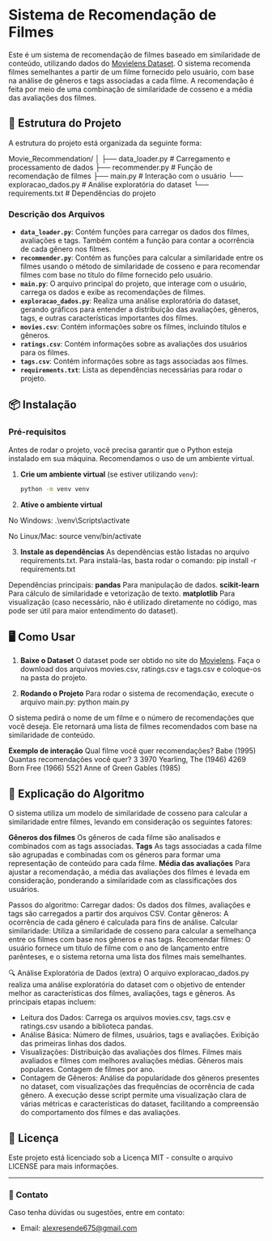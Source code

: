 # Sistema de Recomendação de Filmes

Este é um sistema de recomendação de filmes baseado em similaridade de conteúdo, utilizando dados do [Movielens Dataset](https://grouplens.org/datasets/movielens/). O sistema recomenda filmes semelhantes a partir de um filme fornecido pelo usuário, com base na análise de gêneros e tags associadas a cada filme. A recomendação é feita por meio de uma combinação de similaridade de cosseno e a média das avaliações dos filmes.

## 📂 Estrutura do Projeto

A estrutura do projeto está organizada da seguinte forma:

Movie_Recommendation/
│
├── data_loader.py          # Carregamento e processamento de dados
├── recommender.py          # Função de recomendação de filmes
├── main.py                 # Interação com o usuário
└── exploracao_dados.py     # Análise exploratória do dataset
└── requirements.txt        # Dependências do projeto


### Descrição dos Arquivos 

- **`data_loader.py`**: Contém funções para carregar os dados dos filmes, avaliações e tags. Também contém a função para contar a ocorrência de cada gênero nos filmes.
- **`recommender.py`**: Contém as funções para calcular a similaridade entre os filmes usando o método de similaridade de cosseno e para recomendar filmes com base no título do filme fornecido pelo usuário.
- **`main.py`**: O arquivo principal do projeto, que interage com o usuário, carrega os dados e exibe as recomendações de filmes.
- **`exploracao_dados.py`**: Realiza uma análise exploratória do dataset, gerando gráficos para entender a distribuição das avaliações, gêneros, tags, e outras características importantes dos filmes.
- **`movies.csv`**: Contém informações sobre os filmes, incluindo títulos e gêneros.
- **`ratings.csv`**: Contém informações sobre as avaliações dos usuários para os filmes.
- **`tags.csv`**: Contém informações sobre as tags associadas aos filmes.
- **`requirements.txt`**: Lista as dependências necessárias para rodar o projeto.

## 📦 Instalação

### Pré-requisitos

Antes de rodar o projeto, você precisa garantir que o Python esteja instalado em sua máquina. Recomendamos o uso de um ambiente virtual.

1. **Crie um ambiente virtual** (se estiver utilizando `venv`):
   ```bash
   python -m venv venv

2. **Ative o ambiente virtual**

No Windows:
.\venv\Scripts\activate

No Linux/Mac:
source venv/bin/activate

3. **Instale as dependências**
As dependências estão listadas no arquivo requirements.txt. Para instalá-las, basta rodar o comando:
pip install -r requirements.txt

Dependências principais:
**pandas** Para manipulação de dados.
**scikit-learn** Para cálculo de similaridade e vetorização de texto.
**matplotlib** Para visualização (caso necessário, não é utilizado diretamente no código, mas pode ser útil para maior entendimento do dataset).

## 🖥️ Como Usar
1. **Baixe o Dataset**
O dataset pode ser obtido no site do [Movielens](https://grouplens.org/datasets/movielens/). Faça o download dos arquivos movies.csv, ratings.csv e tags.csv e coloque-os na pasta do projeto.

2. **Rodando o Projeto**
Para rodar o sistema de recomendação, execute o arquivo main.py:
python main.py

O sistema pedirá o nome de um filme e o número de recomendações que você deseja. Ele retornará uma lista de filmes recomendados com base na similaridade de conteúdo.

**Exemplo de interação**
Qual filme você quer recomendações? Babe (1995)
Quantas recomendações você quer? 3
3970           Yearling, The (1946)
4269               Born Free (1966)
5521    Anne of Green Gables (1985)


## 📝 Explicação do Algoritmo
O sistema utiliza um modelo de similaridade de cosseno para calcular a similaridade entre filmes, levando em consideração os seguintes fatores:

**Gêneros dos filmes** Os gêneros de cada filme são analisados e combinados com as tags associadas.
**Tags** As tags associadas a cada filme são agrupadas e combinadas com os gêneros para formar uma representação de conteúdo para cada filme.
**Média das avaliações** Para ajustar a recomendação, a média das avaliações dos filmes é levada em consideração, ponderando a similaridade com as classificações dos usuários.

Passos do algoritmo:
Carregar dados: Os dados dos filmes, avaliações e tags são carregados a partir dos arquivos CSV.
Contar gêneros: A ocorrência de cada gênero é calculada para fins de análise.
Calcular similaridade: Utiliza a similaridade de cosseno para calcular a semelhança entre os filmes com base nos gêneros e nas tags.
Recomendar filmes: O usuário fornece um título de filme com o ano de lançamento entre parênteses, e o sistema retorna uma lista dos filmes mais semelhantes.

🔍 Análise Exploratória de Dados (extra)
O arquivo exploracao_dados.py realiza uma análise exploratória do dataset com o objetivo de entender melhor as características dos filmes, avaliações, tags e gêneros. As principais etapas incluem:

- Leitura dos Dados: Carrega os arquivos movies.csv, tags.csv e ratings.csv usando a biblioteca pandas.
- Análise Básica: Número de filmes, usuários, tags e avaliações.
Exibição das primeiras linhas dos dados.
- Visualizações:
Distribuição das avaliações dos filmes.
Filmes mais avaliados e filmes com melhores avaliações médias.
Gêneros mais populares.
Contagem de filmes por ano.
- Contagem de Gêneros: Análise da popularidade dos gêneros presentes no dataset, com visualizações das frequências de ocorrência de cada gênero.
A execução desse script permite uma visualização clara de várias métricas e características do dataset, facilitando a compreensão do comportamento dos filmes e das avaliações.

## 📜 Licença

Este projeto está licenciado sob a Licença MIT - consulte o arquivo LICENSE para mais informações.

---

### 📧 Contato

Caso tenha dúvidas ou sugestões, entre em contato:
- Email: alexresende675@gmail.com



